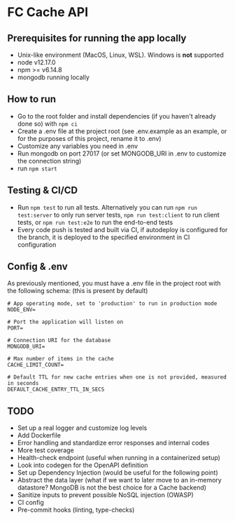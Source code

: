 # FC Cache API

## Prerequisites for running the app locally

- Unix-like environment (MacOS, Linux, WSL). Windows is **not** supported
- node v12.17.0
- npm >= v6.14.8
- mongodb running locally

## How to run

- Go to the root folder and install dependencies (if you haven't already done so) with `npm ci`
- Create a .env file at the project root (see .env.example as an example, or for the purposes of this project, rename it to .env)
- Customize any variables you need in .env
- Run mongodb on port 27017 (or set MONGODB_URI in .env to customize the connection string)
- run `npm start`

## Testing & CI/CD

- Run `npm test` to run all tests. Alternatively you can run `npm run test:server` to only run server tests, `npm run test:client` to run client tests, or `npm run test:e2e` to run the end-to-end tests
- Every code push is tested and built via CI, if autodeploy is configured for the branch, it is deployed to the specified environment in CI configuration

## Config & .env

As previously mentioned, you must have a .env file in the project root with the following schema: (this is present by default)

```env
# App operating mode, set to 'production' to run in production mode
NODE_ENV=

# Port the application will listen on
PORT=

# Connection URI for the database
MONGODB_URI=

# Max number of items in the cache
CACHE_LIMIT_COUNT=

# Default TTL for new cache entries when one is not provided, measured in seconds
DEFAULT_CACHE_ENTRY_TTL_IN_SECS
```

## TODO

- Set up a real logger and customize log levels
- Add Dockerfile
- Error handling and standardize error responses and internal codes
- More test coverage
- Health-check endpoint (useful when running in a containerized setup)
- Look into codegen for the OpenAPI definition
- Set up Dependency Injection (would be useful for the following point)
- Abstract the data layer (what if we want to later move to an in-memory datastore? MongoDB is not the best choice for a Cache backend)
- Sanitize inputs to prevent possible NoSQL injection (OWASP)
- CI config
- Pre-commit hooks (linting, type-checks)
